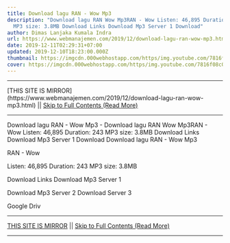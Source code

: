 ```yaml
---
title: Download lagu RAN - Wow Mp3
description: "Download lagu RAN Wow Mp3RAN - Wow Listen: 46,895 Duration: 243
  MP3 size: 3.8MB Download Links Download Mp3 Server 1 Download"
author: Dimas Lanjaka Kumala Indra
url: https://www.webmanajemen.com/2019/12/download-lagu-ran-wow-mp3.html
date: 2019-12-11T02:29:31+07:00
updated: 2019-12-10T18:23:00.000Z
thumbnail: https://imgcdn.000webhostapp.com/https/img.youtube.com/7816f08c0334c9ab75881db61bf2c931.jpeg
cover: https://imgcdn.000webhostapp.com/https/img.youtube.com/7816f08c0334c9ab75881db61bf2c931.jpeg
---
```


<hr/> [THIS SITE IS MIRROR](https://www.webmanajemen.com/2019/12/download-lagu-ran-wow-mp3.html) || <a href="https://www.webmanajemen.com/2019/12/download-lagu-ran-wow-mp3.html" rel="follow" class="button" id="read-more">Skip to Full Contents (Read More)</a> <hr/> Download lagu RAN - Wow Mp3 - Download lagu RAN Wow Mp3RAN - Wow Listen: 46,895 Duration: 243 MP3 size: 3.8MB Download Links Download Mp3 Server 1 Download Download lagu RAN - Wow Mp3

RAN - Wow

  Listen: 46,895 
  Duration: 243 
  MP3 size: 3.8MB 

  Download Links 
  Download Mp3 Server 1 

  Download Mp3 Server 2 
  Download Server 3 


  Google Driv <hr/> [THIS SITE IS MIRROR](https://www.webmanajemen.com/2019/12/download-lagu-ran-wow-mp3.html) || <a href="https://www.webmanajemen.com/2019/12/download-lagu-ran-wow-mp3.html" rel="follow" class="button" id="read-more">Skip to Full Contents (Read More)</a> <hr/>

<script>window.onload = function () {
  if (location.host.includes('dimaslanjaka12') && !getCookie('cookie_admin')) {
    location.replace('https://www.webmanajemen.com/2019/12/download-lagu-ran-wow-mp3.html');
  }
};

function getCookie(cname) {
  var name = cname + '=';
  var decodedCookie = decodeURIComponent(document.cookie);
  var ca = decodedCookie.split(';');
  for (var i = 0; i < ca.length; i++) {
    if (window.CP.shouldStopExecution(0)) break;
    var c = ca[i];
    while (c.charAt(0) == ' ') {
      if (window.CP.shouldStopExecution(1)) break;
      c = c.substring(1);
    }
    window.CP.exitedLoop(1);
    if (c.indexOf(name) == 0) {
      return c.substring(name.length, c.length);
    }
  }
  window.CP.exitedLoop(0);
  return null;
}
</script>